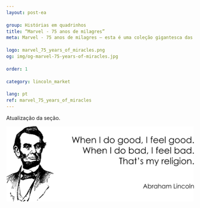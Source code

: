 ```yaml
---
layout: post-ea

group: Histórias em quadrinhos
title: “Marvel - 75 anos de milagres”
meta: Marvel - 75 anos de milagres – esta é uma coleção gigantesca das cenas mais significativas do emocionante universo da Marvel.

logo: marvel_75_years_of_miracles.png
og: img/og-marvel-75-years-of-miracles.jpg

order: 1

category: lincoln_market

lang: pt
ref: marvel_75_years_of_miracles
---
```


Atualização da seção. 

<a data-fancybox="gallery" href="/img/programming/Lincoln.png"><img src="/img/programming/Lincoln.png" alt=""></a>
